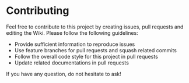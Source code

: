 Contributing
============

Feel free to contribute to this project by creating issues, pull requests and editing the Wiki. Please follow the following guidelines:

- Provide sufficient information to reproduce issues
- Use feature branches for pull requests and squash related commits
- Follow the overall code style for this project in pull requests
- Update related documentations in pull requests

If you have any question, do not hesitate to ask!
